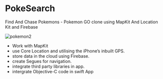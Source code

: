 # PokeSearch

Find And Chase Pokemons - Pokemon GO clone using MapKit And Location Kit and Firebase

![pokemon2](https://user-images.githubusercontent.com/46874509/62091466-5e05d580-b271-11e9-9157-6163d56a8ecc.gif)

* Work with MapKit
* use Core Location and utilising the iPhone’s inbuilt GPS.
* store data in the cloud using Firebase.
* create Segues for navigation.
* integrate third party libraries in app.
* intergrate Objective-C code in swift App


